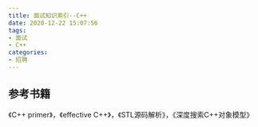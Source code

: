 ```yaml
---
title: 面试知识索引--C++
date: 2020-12-22 15:07:56
tags:
- 面试 
- C++
categories:
- 招聘
---
```


## 参考书籍
《C++ primer》，《effective C++》，《STL源码解析》，《深度搜索C++对象模型》

